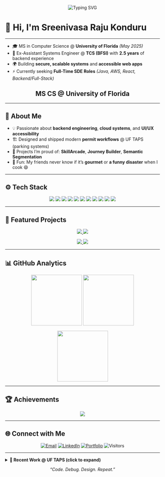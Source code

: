 <!-- Typing banner -->
<p align="center">
  <img
    src="https://readme-typing-svg.demolab.com?font=Inter&weight=700&size=26&duration=2600&pause=700&center=true&vCenter=true&width=900&lines=Hi%2C+I'm+Sreenivasa+Raju+Konduru+%F0%9F%91%8B;Backend+%26+Full-Stack+Engineer;MS+CS+%40+University+of+Florida;Java+%7C+Spring+Boot+%7C+React+%7C+AWS;I+build+secure%2C+accessible%2C+scalable+systems"
    alt="Typing SVG"
  />
</p>

# 👋 Hi, I'm Sreenivasa Raju Konduru

---

- 🎓 MS in Computer Science @ **University of Florida** *(May 2025)*
- 💼 Ex-Assistant Systems Engineer @ **TCS (BFSI)** with **2.5 years** of backend experience
- 🌍 Building **secure, scalable systems** and **accessible web apps**
- ⚡ Currently seeking **Full-Time SDE Roles** *(Java, AWS, React, Backend/Full-Stack)*

<h2 align="center">MS CS @ University of Florida</h2>

---

## 🧭 About Me
- 💡 Passionate about **backend engineering**, **cloud systems**, and **UI/UX accessibility**
- 🏗️ Designed and shipped modern **permit workflows** @ UF TAPS (parking systems)
- 🚀 Projects I’m proud of: **SkillArcade**, **Journey Builder**, **Semantic Segmentation**
- 🍳 Fun: My friends never know if it’s **gourmet** or **a funny disaster** when I cook 😄

---

## ⚙️ Tech Stack
<p align="center">
  <img src="https://img.shields.io/badge/Java-ED8B00?logo=java&logoColor=white">
  <img src="https://img.shields.io/badge/Spring%20Boot-6DB33F?logo=springboot&logoColor=white">
  <img src="https://img.shields.io/badge/React-149ECA?logo=react&logoColor=white">
  <img src="https://img.shields.io/badge/Node.js-339933?logo=nodedotjs&logoColor=white">
  <img src="https://img.shields.io/badge/Python-3776AB?logo=python&logoColor=white">
  <img src="https://img.shields.io/badge/AWS-232F3E?logo=amazonaws&logoColor=white">
  <img src="https://img.shields.io/badge/PostgreSQL-4169E1?logo=postgresql&logoColor=white">
  <img src="https://img.shields.io/badge/MySQL-4479A1?logo=mysql&logoColor=white">
  <img src="https://img.shields.io/badge/MongoDB-47A248?logo=mongodb&logoColor=white">
  <img src="https://img.shields.io/badge/Docker-2496ED?logo=docker&logoColor=white">
  <img src="https://img.shields.io/badge/Selenium-43B02A?logo=selenium&logoColor=white">
</p>

---

## 🚀 Featured Projects
<p align="center">
  <a href="https://github.com/SreenivasaRajuKonduru/SkillArcade">
    <img src="https://github-readme-stats.vercel.app/api/pin/?username=SreenivasaRajuKonduru&repo=SkillArcade&theme=github_dark&show_owner=true" />
  </a>
  <a href="https://github.com/SreenivasaRajuKonduru/Journey-Builder">
    <img src="https://github-readme-stats.vercel.app/api/pin/?username=SreenivasaRajuKonduru&repo=Journey-Builder&theme=github_dark&show_owner=true" />
  </a>
</p>
<p align="center">
  <a href="https://github.com/SreenivasaRajuKonduru/Semantic-Segmentation-of-City-Images-main">
    <img src="https://github-readme-stats.vercel.app/api/pin/?username=SreenivasaRajuKonduru&repo=Semantic-Segmentation-of-City-Images-main&theme=github_dark&show_owner=true" />
  </a>
  <a href="https://github.com/SreenivasaRajuKonduru/Crime-Analysis">
    <img src="https://github-readme-stats.vercel.app/api/pin/?username=SreenivasaRajuKonduru&repo=Crime-Analysis&theme=github_dark&show_owner=true" />
  </a>
</p>

---

## 📊 GitHub Analytics
<p align="center">
  <img height="165" src="https://github-readme-stats.vercel.app/api?username=SreenivasaRajuKonduru&show_icons=true&theme=github_dark&rank_icon=github&hide_border=true" />
  <img height="165" src="https://streak-stats.demolab.com?user=SreenivasaRajuKonduru&theme=github-dark-blue&hide_border=true" />
</p>
<p align="center">
  <img height="165" src="https://github-readme-stats.vercel.app/api/top-langs/?username=SreenivasaRajuKonduru&layout=compact&theme=github_dark&hide_border=true&langs_count=10" />
</p>

---

## 🏆 Achievements
<p align="center">
  <img src="https://github-profile-trophy.vercel.app/?username=SreenivasaRajuKonduru&theme=algolia&no-frame=true&no-bg=true&row=1&column=7" />
</p>

---

## 🌐 Connect with Me
<p align="center">
  <a href="mailto:sreenivasarajukonduru@gmail.com"><img alt="Email" src="https://img.shields.io/badge/Email-sreenivasarajukonduru%40gmail.com-1f6feb?style=for-the-badge&logo=gmail&logoColor=white"></a>
  <a href="https://linkedin.com/in/sreenivasarajukonduru"><img alt="LinkedIn" src="https://img.shields.io/badge/LinkedIn-Sreenivasa%20Raju-0a66c2?style=for-the-badge&logo=linkedin&logoColor=white"></a>
  <a href="https://sreenivasarajukonduru.github.io/Portfolio"><img alt="Portfolio" src="https://img.shields.io/badge/Portfolio-Visit-111827?style=for-the-badge&logo=githubpages&logoColor=white"></a>
  <img alt="Visitors" src="https://komarev.com/ghpvc/?username=SreenivasaRajuKonduru&style=for-the-badge&color=5865F2">
</p>

---

<details>
  <summary><b>🧪 Recent Work @ UF TAPS (click to expand)</b></summary>

- Designed accessible permit workflows (issuance, edits, cancellations, transit changes)
- Modernized UI in **HTML5, CSS3, jQuery, Bootstrap**, aligned with UF branding & a11y
- Integrated frontend with T2 Flex; reduced support tickets with cleaner flows
</details>

<p align="center">
  <i>“Code. Debug. Design. Repeat.”</i>
</p>
